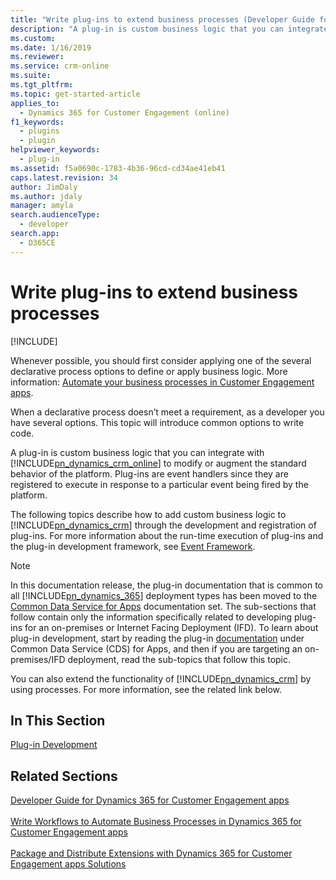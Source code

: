 ```yaml
---
title: "Write plug-ins to extend business processes (Developer Guide for Dynamics 365 for Customer Engagement apps) | MicrosoftDocs"
description: "A plug-in is custom business logic that you can integrate with Dynamics 365 for Customer Engagement (online) Customer Engagement to modify or augment the standard behavior of the platform. Plug-ins are event handlers since they are registered to execute in response to a particular event being fired by the platform."
ms.custom: 
ms.date: 1/16/2019
ms.reviewer: 
ms.service: crm-online
ms.suite: 
ms.tgt_pltfrm: 
ms.topic: get-started-article
applies_to: 
  - Dynamics 365 for Customer Engagement (online)
f1_keywords: 
  - plugins
  - plugin
helpviewer_keywords: 
  - plug-in
ms.assetid: f5a0690c-1783-4b36-96cd-cd34ae41eb41
caps.latest.revision: 34
author: JimDaly
ms.author: jdaly
manager: amyla
search.audienceType: 
  - developer
search.app: 
  - D365CE
---
```

# Write plug-ins to extend business processes

[!INCLUDE[](../includes/cc_applies_to_update_9_0_0.md)]

Whenever possible, you should first consider applying one of the several declarative process options to define or apply business logic. More information: [Automate your business processes in Customer Engagement apps](automate-business-processes-customer-engagement.md).

When a declarative process doesn’t meet a requirement, as a developer you have several options. This topic will introduce common options to write code.

A plug-in is custom business logic that you can integrate with [!INCLUDE[pn_dynamics_crm_online](../includes/pn-dynamics-crm-online.md)] to modify or augment the standard behavior of the platform. Plug-ins are event handlers since they are registered to execute in response to a particular event being fired by the platform.
  
 The following topics describe how to add custom business logic to [!INCLUDE[pn_dynamics_crm](../includes/pn-dynamics-crm.md)] through the development and registration of plug-ins. For more information about the run-time execution of plug-ins and the plug-in development framework, see [Event Framework](/powerapps/developer/common-data-service/event-framework).  

> [!NOTE]
> In this documentation release, the plug-in documentation that is common to all [!INCLUDE[pn_dynamics_365](../includes/pn-dynamics-365.md)] deployment types has been moved to the [Common Data Service for Apps](/powerapps/developer/common-data-service/overview) documentation set. The sub-sections that follow contain only the information specifically related to developing plug-ins for an on-premises or Internet Facing Deployment (IFD). To learn about plug-in development, start by reading the plug-in [documentation](/powerapps/developer/common-data-service/apply-business-logic-with-code) under Common Data Service (CDS) for Apps, and then if you are targeting an on-premises/IFD deployment, read the sub-topics that follow this topic.
  
 You can also extend the functionality of [!INCLUDE[pn_dynamics_crm](../includes/pn-dynamics-crm.md)] by using processes. For more information, see the related link below.  
  
## In This Section  
[Plug-in Development](plugin-development.md)
  
## Related Sections  
 [Developer Guide for Dynamics 365 for Customer Engagement apps](developer-guide.md)<br />     
 [Write Workflows to Automate Business Processes in Dynamics 365 for Customer Engagement apps](automate-business-processes-customer-engagement.md)<br />     
 [Package and Distribute Extensions with Dynamics 365 for Customer Engagement apps Solutions](package-distribute-extensions-use-solutions.md)<br /> 
